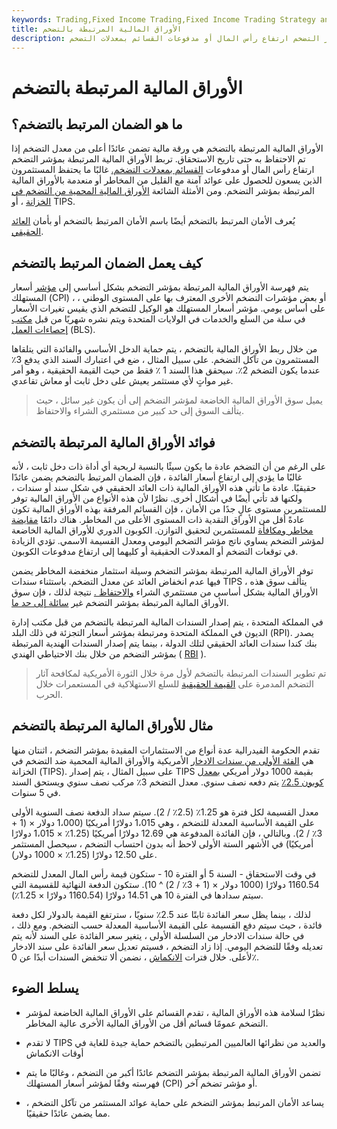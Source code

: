```yaml
---
keywords: Trading,Fixed Income Trading,Fixed Income Trading Strategy and Education,Strategy and Education
title: الأوراق المالية المرتبطة بالتضخم
description: الأوراق المالية المرتبطة بالتضخم هي ورقة مالية تضمن عائدًا أعلى من معدل التضخم إذا تم الاحتفاظ به حتى تاريخ الاستحقاق. تربط الأوراق المالية المرتبطة بمؤشر التضخم ارتفاع رأس المال أو مدفوعات القسائم بمعدلات التضخم.
---
```


# الأوراق المالية المرتبطة بالتضخم
## ما هو الضمان المرتبط بالتضخم؟

الأوراق المالية المرتبطة بالتضخم هي ورقة مالية تضمن عائدًا أعلى من معدل التضخم إذا تم الاحتفاظ به حتى تاريخ الاستحقاق. تربط الأوراق المالية المرتبطة بمؤشر التضخم ارتفاع رأس المال أو مدفوعات [القسائم بمعدلات التضخم.](/coupon) غالبًا ما يحتفظ المستثمرون الذين يسعون للحصول على عوائد آمنة مع القليل من المخاطر أو منعدمة بالأوراق المالية المرتبطة بمؤشر التضخم. ومن الأمثلة الشائعة [الأوراق المالية المحمية من التضخم في الخزانة](/tips) ، أو TIPS.

يُعرف الأمان المرتبط بالتضخم أيضًا باسم الأمان المرتبط بالتضخم أو بأمان [العائد الحقيقي](/realrateofreturn).

## كيف يعمل الضمان المرتبط بالتضخم

يتم فهرسة الأوراق المالية المرتبطة بمؤشر التضخم بشكل أساسي إلى [مؤشر](/consumerpriceindex) أسعار المستهلك (CPI) ، أو بعض مؤشرات التضخم الأخرى المعترف بها على المستوى الوطني ، على أساس يومي. مؤشر أسعار المستهلك هو الوكيل للتضخم الذي يقيس تغيرات الأسعار في سلة من السلع والخدمات في الولايات المتحدة ويتم نشره شهريًا من قبل [مكتب إحصاءات العمل](/bls) (BLS).

من خلال ربط الأوراق المالية بالتضخم ، يتم حماية الدخل الأساسي والفائدة التي يتلقاها المستثمرون من تآكل التضخم. على سبيل المثال ، ضع في اعتبارك السند الذي يدفع 3٪ عندما يكون التضخم 2٪. سيحقق هذا السند 1 ٪ فقط من حيث القيمة الحقيقية ، وهو أمر غير مواتٍ لأي مستثمر يعيش على دخل ثابت أو معاش تقاعدي.

> يميل سوق الأوراق المالية الخاضعة لمؤشر التضخم إلى أن يكون غير سائل ، حيث يتألف السوق إلى حد كبير من مستثمري الشراء والاحتفاظ.

>

## فوائد الأوراق المالية المرتبطة بالتضخم

على الرغم من أن التضخم عادة ما يكون سيئًا بالنسبة لربحية أي أداة ذات دخل ثابت ، لأنه غالبًا ما يؤدي إلى ارتفاع أسعار الفائدة ، فإن الضمان المرتبط بالتضخم يضمن عائدًا حقيقيًا. عادة ما تأتي هذه الأوراق المالية ذات العائد الحقيقي في شكل سند أو سندات ، ولكنها قد تأتي أيضًا في أشكال أخرى. نظرًا لأن هذه الأنواع من الأوراق المالية توفر للمستثمرين مستوى عالٍ جدًا من الأمان ، فإن القسائم المرفقة بهذه الأوراق المالية تكون عادةً أقل من الأوراق النقدية ذات المستوى الأعلى من المخاطر. هناك دائمًا [مقايضة](/riskreturntradeoff) [مخاطر ومكافأة](/riskreturntradeoff) للمستثمرين لتحقيق التوازن. الكوبون الدوري للأوراق المالية الخاضعة لمؤشر التضخم يساوي ناتج مؤشر التضخم اليومي ومعدل القسيمة الاسمي. تؤدي الزيادة في توقعات التضخم أو المعدلات الحقيقية أو كليهما إلى ارتفاع مدفوعات الكوبون.

توفر الأوراق المالية المرتبطة بمؤشر التضخم وسيلة استثمار منخفضة المخاطر يضمن فيها عدم انخفاض العائد عن معدل التضخم. باستثناء سندات TIPS ، يتألف سوق هذه الأوراق المالية بشكل أساسي من مستثمري الشراء [والاحتفاظ .](/buyandhold) نتيجة لذلك ، فإن سوق الأوراق المالية المرتبطة بمؤشر التضخم غير [سائلة إلى حد ما](/illiquid).

في المملكة المتحدة ، يتم إصدار السندات المالية المرتبطة بالتضخم من قبل مكتب إدارة الديون في المملكة المتحدة ومرتبطة بمؤشر أسعار التجزئة في ذلك البلد (RPI). يصدر بنك كندا سندات العائد الحقيقي لتلك الدولة ، بينما يتم إصدار السندات الهندية المرتبطة بمؤشر التضخم من خلال بنك الاحتياطي الهندي ( [RBI](/rbi) ).

> تم تطوير السندات المرتبطة بالتضخم لأول مرة خلال الثورة الأمريكية لمكافحة آثار التضخم المدمرة على [القيمة الحقيقية](/real-value) للسلع الاستهلاكية في المستعمرات خلال الحرب.

>

## مثال للأوراق المالية المرتبطة بالتضخم

تقدم الحكومة الفيدرالية عدة أنواع من الاستثمارات المقيدة بمؤشر التضخم ، اثنتان منها هي [الفئة الأولى من سندات الادخار](/seriesibond) الأمريكية والأوراق المالية المحمية ضد التضخم في الخزانة (TIPS). على سبيل المثال ، يتم إصدار TIPS بقيمة 1000 دولار أمريكي [بمعدل كوبون 2.5٪](/coupon-rate) يتم دفعه نصف سنوي. معدل التضخم 3٪ مركب نصف سنوي ويستحق السند في 5 سنوات.

معدل القسيمة لكل فترة هو 1.25٪ (2.5٪ / 2). سيتم سداد الدفعة نصف السنوية الأولى على القيمة الأساسية المعدلة للتضخم ، وهي 1،015 دولارًا أمريكيًا (1،000 دولار × (1 + 3٪ / 2). وبالتالي ، فإن الفائدة المدفوعة هي 12.69 دولارًا أمريكيًا (1.25٪ × 1،015 دولارًا أمريكيًا) في الأشهر الستة الأولى لاحظ أنه بدون احتساب التضخم ، سيحصل المستثمر على 12.50 دولارًا (1.25٪ × 1000 دولار).

في وقت الاستحقاق - السنة 5 أو الفترة 10 - ستكون قيمة رأس المال المعدل للتضخم 1160.54 دولارًا (1000 دولار × (1 + 3٪ / 2) ^ 10). ستكون الدفعة النهائية للقسيمة التي سيتم سدادها في الفترة 10 هي 14.51 دولارًا (1160.54 دولارًا × 1.25٪).

لذلك ، بينما يظل سعر الفائدة ثابتًا عند 2.5٪ سنويًا ، سترتفع القيمة بالدولار لكل دفعة فائدة ، حيث سيتم دفع القسيمة على القيمة الأساسية المعدلة حسب التضخم. ومع ذلك ، في حالة سندات الادخار من السلسلة الأولى ، يتغير سعر الفائدة على السند لأنه يتم تعديله وفقًا للتضخم اليومي. إذا زاد التضخم ، فسيتم تعديل سعر الفائدة على سند الادخار لأعلى. خلال فترات [الانكماش](/deflation) ، نضمن ألا تنخفض السندات أبدًا عن 0٪.

## يسلط الضوء

- نظرًا لسلامة هذه الأوراق المالية ، تقدم القسائم على الأوراق المالية الخاضعة لمؤشر التضخم عمومًا قسائم أقل من الأوراق المالية الأخرى عالية المخاطر.

- لا تقدم TIPS والعديد من نظرائها العالميين المرتبطين بالتضخم حماية جيدة للغاية في أوقات الانكماش

- تضمن الأوراق المالية المرتبطة بمؤشر التضخم عائدًا أكبر من التضخم ، وغالبًا ما يتم فهرسته وفقًا لمؤشر أسعار المستهلك (CPI) أو مؤشر تضخم آخر.

- يساعد الأمان المرتبط بمؤشر التضخم على حماية عوائد المستثمر من تآكل التضخم ، مما يضمن عائدًا حقيقيًا.

